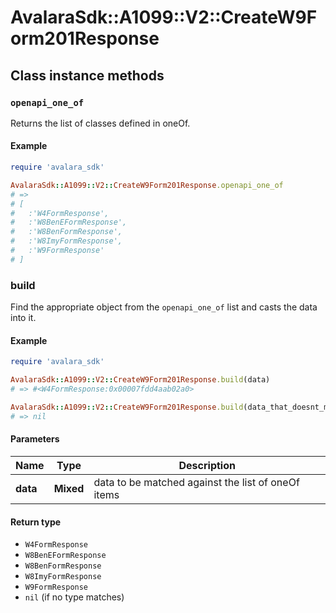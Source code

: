 # AvalaraSdk::A1099::V2::CreateW9Form201Response

## Class instance methods

### `openapi_one_of`

Returns the list of classes defined in oneOf.

#### Example

```ruby
require 'avalara_sdk'

AvalaraSdk::A1099::V2::CreateW9Form201Response.openapi_one_of
# =>
# [
#   :'W4FormResponse',
#   :'W8BenEFormResponse',
#   :'W8BenFormResponse',
#   :'W8ImyFormResponse',
#   :'W9FormResponse'
# ]
```

### build

Find the appropriate object from the `openapi_one_of` list and casts the data into it.

#### Example

```ruby
require 'avalara_sdk'

AvalaraSdk::A1099::V2::CreateW9Form201Response.build(data)
# => #<W4FormResponse:0x00007fdd4aab02a0>

AvalaraSdk::A1099::V2::CreateW9Form201Response.build(data_that_doesnt_match)
# => nil
```

#### Parameters

| Name | Type | Description |
| ---- | ---- | ----------- |
| **data** | **Mixed** | data to be matched against the list of oneOf items |

#### Return type

- `W4FormResponse`
- `W8BenEFormResponse`
- `W8BenFormResponse`
- `W8ImyFormResponse`
- `W9FormResponse`
- `nil` (if no type matches)

